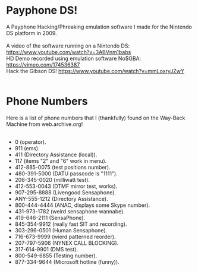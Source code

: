 # Payphone DS!
A Payphone Hacking/Phreaking emulation software I made for the Nintendo DS platform in 2009.<br /><br />
A video of the software running on a Nintendo DS: <a href="https://www.youtube.com/watch?v=3ABVnm1babs">https://www.youtube.com/watch?v=3ABVnm1babs</a><br />
HD Demo recorded using emulation software No$GBA: <a href="https://vimeo.com/174536387">https://vimeo.com/174536387</a><br />
Hack the Gibson DS! <a href="https://www.youtube.com/watch?v=mmLoxryJZwY">https://www.youtube.com/watch?v=mmLoxryJZwY</a>
<br /><br />
# Phone Numbers
Here is a list of phone numbers that I (thankfully) found on the Way-Back Machine from web.archive.org!<br />
<br />
* 0   (operator).
* 911 (ems).
* 411 (Directory Assistance (local)).
* 117 (items "2" and "6" work in menu).
* 412-885-0075 (test positions number).
* 480-391-5000 (DATU passcode is "1111").
* 206-345-0020 (milliwatt test).
* 412-553-0043 (DTMF mirror test, works).
* 907-295-8888 (Livengood Sensaphone).
* ANY-555-1212 (Directory Assistance).
* 800-444-4444 (ANAC, displays some Skype number).
* 431-973-1782 (weird sensaphone wannabe).
* 419-646-2111 (SensaPhone).
* 845-354-9912 (really fast SIT and recording).
* 303-296-0501 (Human Sensaphone).
* 716-673-9999 (wierd patterned reorder).
* 207-797-5906 (NYNEX CALL BLOCKING).
* 317-614-9901 (DMS test).
* 800-549-6855 (Testing number).
* 877-334-9644 (Microsoft hotline (funny)).
